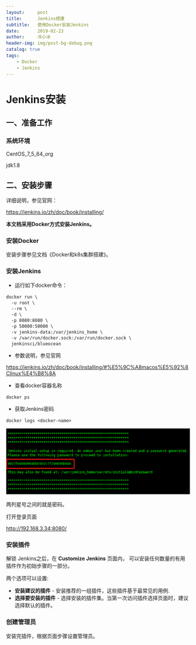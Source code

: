 ```yaml
---
layout:     post
title:      Jenkins搭建
subtitle:   使用Docker安装Jenkins
date:       2019-02-23
author:     冷小冰
header-img: img/post-bg-debug.png
catalog: true
tags:
    - Docker
    - Jenkins
---
```

# Jenkins安装

## 一、准备工作

### 系统环境

CentOS_7_5_64_org

jdk1.8

## 二、安装步骤

详细说明，参见官网：

https://jenkins.io/zh/doc/book/installing/

**本文档采用Docker方式安装Jenkins。**

### 安装Docker

安装步骤参见文档《Docker和k8s集群搭建》。

### 安装Jenkins

- 运行如下docker命令：

```shell
docker run \
  -u root \
  --rm \
  -d \
  -p 8080:8080 \
  -p 50000:50000 \
  -v jenkins-data:/var/jenkins_home \
  -v /var/run/docker.sock:/var/run/docker.sock \
  jenkinsci/blueocean
```

- 参数说明，参见官网

https://jenkins.io/zh/doc/book/installing/#%E5%9C%A8macos%E5%92%8Clinux%E4%B8%8A

- 查看docker容器名称

```shell
docker ps
```

- 获取Jenkins密码

```
docker logs <docker-name>
```

![](/img/docs-pics/jenkins01.png)

两列星号之间的就是密码。

打开登录页面

http://192.168.3.34:8080/

### 安装插件

解锁 Jenkins之后，在 **Customize Jenkins** 页面内， 可以安装任何数量的有用插件作为初始步骤的一部分。

两个选项可以设置:

- **安装建议的插件** - 安装推荐的一组插件，这些插件基于最常见的用例.
- **选择要安装的插件** - 选择安装的插件集。当第一次访问插件选择页面时，建议选择默认的插件。

### 创建管理员

安装完插件，根据页面步骤设置管理员。

